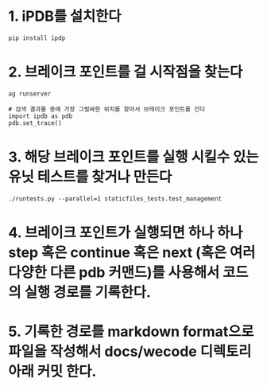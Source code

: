 # 1. iPDB를 설치한다
```pip install ipdp```

# 2. 브레이크 포인트를 걸 시작점을 찾는다

```
ag runserver

# 검색 결과물 중에 가장 그럴싸한 위치를 찾아서 브레이크 포인트를 건다
import ipdb as pdb
pdb.set_trace()
```

# 3. 해당 브레이크 포인트를 실행 시킬수 있는 유닛 테스트를 찾거나 만든다
```
./runtests.py --parallel=1 staticfiles_tests.test_management
```

# 4. 브레이크 포인트가 실행되면 하나 하나 step 혹은 continue 혹은 next (혹은 여러 다양한 다른 pdb 커맨드)를 사용해서 코드의 실행 경로를 기록한다.

# 5. 기록한 경로를 markdown format으로 파일을 작성해서 docs/wecode 디렉토리 아래 커밋 한다.
